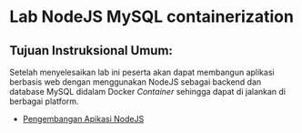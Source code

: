 # Lab NodeJS MySQL containerization
## Tujuan Instruksional Umum:

Setelah menyelesaikan lab ini peserta akan dapat membangun aplikasi berbasis web dengan menggunakan NodeJS sebagai backend dan database MySQL didalam Docker *Container* sehingga dapat di jalankan di berbagai platform.

- [Pengembangan Apikasi NodeJS](./lab1.md)
